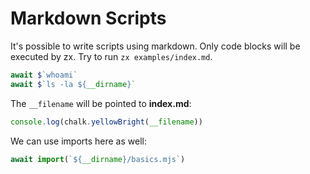 # Markdown Scripts

It's possible to write scripts using markdown. Only code blocks will be executed
by zx. Try to run `zx examples/index.md`.

```js
await $`whoami`
await $`ls -la ${__dirname}`
```

The `__filename` will be pointed to **index.md**:

```js
console.log(chalk.yellowBright(__filename))
```

We can use imports here as well:

```js
await import(`${__dirname}/basics.mjs`)
```
